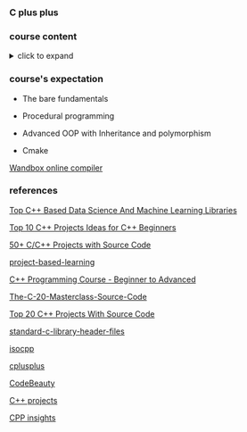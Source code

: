 ### C plus plus 

### course content

<details><summary>click to expand</summary>
<p>

- Introduction

**Chapter 1: Setting up the tools**
- [Tools](/C++/sub2)
- [Installing C++ Compilers on Windows](/C++/sub3)
- [Installing VS Code on Windows](/C++/sub3)
- [Configuring Visual Studio Code for C++ on Windows](/C++/sub3)
- [Installing C++ Compilers on Linux](/C++/sub4)
- [Installing Visual Studio Code on Linux](/C++/sub4)
- [Configuring Visual Studio Code for C++ on Linux](/C++/sub4)
- [Installing C++ Compilers on MacOs](/C++/sub5)
- [Installing Visual Studio Code on MacOs](/C++/sub5)
- [Configuring Visual Studio Code for C++ on MacOs](/C++/sub5)
- [Online Compilers](/C++/sub6)

**Chapter 2: Diving in**
- [Your First C++ Program](/C++/sub7)
- [Comments](/C++/sub8)
- [Errors and Warnings](/C++/sub9)
- [Statements and Functions](/C++/sub10)
- [Data input and output](/C++/sub11)
- [C++ Program Execution Model](/C++/sub12)
- [C++ core language Vs Standard library Vs STL](/C++/sub13)

**Chapter 3: Variables and data types**
- [Variables and data types Introduction](/C++/sub14)
- [Number Systems](/C++/sub15)
- [Integer types : Decimals and Integers](/C++/sub16)
- [Integer Modifiers](/C++/sub17)
- [Fractional Numbers](/C++/sub18)
- [Booleans](/C++/sub19)
- [Characters And Text](/C++/sub20)
- [Auto](/C++/sub21)
- [Assignments](/C++/sub22)
- Variables and data types summary

**Chapter 4: Operations on Data**
- [Introduction on Data operations](/C++/sub23)
- [Basic Operations](/C++/sub23)
- [Precedence and Associativity](/C++/sub24)
- [Prefix/Postfix Increment & Decrement](/C++/sub25)
- [Compound Assignment Operators](/C++/sub26)
- [Relational Operators](/C++/sub27)
- [Logical Operators](/C++/sub28)
- [Output formatting](/C++/sub29)
- [Numeric Limits](/C++/sub30)
- [Math Functions](/C++/sub31)
- [Weird Integral Types](/C++/sub32)
- Data Operations Summary

**Chapter 5: Flow Control**
- [Flow Control Introduction](/C++/sub33)
- [If Statements](/C++/sub34)
- [Else If](/C++/sub35)
- [Switch](/C++/sub36)
- [Ternary Operators](/C++/sub37)
- Flow Control Summary

**Chapter 6: Loops**
- [Loops Introduction](/C++/sub38)
- [For Loop](/C++/sub39)
- [While Loop](/C++/sub40)
- [Do While Loop](/C++/sub41)

**Chapter 7: Arrays**
- [Introduction to Arrays](/C++/sub42)
- [Declaring and using arrays](/C++/sub43)
- [Size of an array](/C++/sub44)
- [Arrays of characters](/C++/sub45)
- [Array Bounds](/C++/sub46)

**Chapter 8: Pointers**
- [Introduction to Pointers](/C++/sub47)
- [Declaring and using pointers](/C++/sub48)
- [Pointer to char](/C++/sub49)
- [Program Memory Map Revisited](/C++/sub50)
- [Dynamic Memory Allocation](/C++/sub51)
- [Dangling Pointers](/C++/sub52)
- [When new Fails](/C++/sub52)
- [Null Pointer Safety](/C++/sub53)
- [Memory Leaks](/C++/sub54)
- [Dynamically allocated arrays](/C++/sub55)

**Chapter 9: References**
- [Introduction to References](/C++/sub58)
- [Declaring and using references](/C++/sub59)
- [Comparing pointers and references](/C++/sub60)
- [References and const](/C++/sub61)

**Chapter 10: Character Manipulation and Strings**
- [Introduction to Strings](/C++/sub61)
- [Character Manipulation](/C++/sub63)
- [C-string manipulation](/C++/sub64)
- [C-String concatenation and copy](/C++/sub65)
- [Introducing std::string](/C++/sub66)
- [Declaring and using std::string](/C++/sub67)

**Chapter 11: Functions**
- [The One Definition Rule](/C++/sub68)
- [First Hand on C++ Functions](/C++/sub69)
- [Function Declaration and Function Definitions](/C++/sub70)
- [Multiple Files - Compilation Model Revisited](/C++/sub71)
- [Pass by value](/C++/sub72)
- [Pass by pointer](/C++/sub73)
- [Pass by reference](/C++/sub74)

**Chapter 12: Getting Things out of functions**
- [Introduction to getting things out of functions](/C++/sub75)
- [Input and output parameters](/C++/sub75)
- [Returning from functions by value](/C++/sub76)

**Chapter 13: Function Overloading**
- [Function Overloading Introduction](/C++/sub77)
- [Overloading with different parameters](/C++/sub78)

**Chapter 14: Lambda functions**
- [Intro to Lambda Functions](/C++/sub79)
- [Declaring and using lambda functions](/C++/sub80)
- [Capture lists](/C++/sub81)
- [Capture all in context](/C++/sub82)
- Summary

**Chapter 15: Function Templates**
- [Intro to function templates](/C++/sub83)
- [Trying out function templates](/C++/sub84)
- [Template type deduction and explicit arguments](/C++/sub85)
- [Template parameters by reference](/C++/sub86)
- [Template specialization](/C++/sub87)

**Chapter 16: C++20 Concepts Crash course**
- [Intro to C++20 Concepts](/C++/sub88)
- [Using C++20 Concepts](/C++/sub89)
- [Building your own C++20 Concepts](/C++/sub90)
- [Zooming in on the requires clause](/C++/sub91)
- [Combining C++20 Concepts](/C++/sub92)
- [C++20 Concepts and auto](/C++/sub93)

**Chapter 17: Classes**
- [Intro to classes](/C++/sub94)
- [Your First Class](/C++/sub95)
- [C++ Constructors](/C++/sub96)
- [Defaulted constructors](/C++/sub97)
- [Setters and Getters](/C++/sub98)
- [Class Across Multiple Files](/C++/sub99)
- [Arrow pointer call notation](/C++/sub100)
- [Destructors](/C++/sub101)
- [Order of Constructor Destructor Calls](/C++/sub102)
- [The this Pointer](/C++/sub103)
- [struct](/C++/sub104)
- [Size of objects](/C++/sub105)

**Chapter 18: Inheritance**
- [Introduction to Inheritance](/C++/sub106)
- [First try on Inheritance](/C++/sub107)
- [Protected members](/C++/sub108)
- [Base class access specifiers : Zooming in](/C++/sub109)
- [Closing in on Private Inheritance](/C++/sub110)
- [Resurrecting Members Back in Context](/C++/sub111)
- [Default Constructors with Inheritance](/C++/sub112)
- [Custom Constructors With Inheritance](/C++/sub113)
- [Copy Constructors with Inheritance](/C++/sub114)
- [Inheriting Base Constructors](/C++/sub115)
- [Inheritance and Destructors](/C++/sub116)
- [Reused Symbols in Inheritance](/C++/sub117)

**Chapter 19: Polymorphism**
- Introduction to Polymorphism
- Static Binding with Inheritance
- Dynamic binding with virtual functions
- Size of polymorphic objects and slicing
- Polymorphic objects stored in collections (array)
- Override
- Overloading, overriding and function hiding
- Inheritance and Polymorphism at different levels
- Inheritance and polymorphism with static members
- Final
- Virtual functions with default arguments
- Virtual Destructors
- Dynamic casts
- Polymorphic Functions and Destructors
- Pure virtual functions and abstract classes
- Abstract Classes as Interfaces
</p>
</details>

### course's expectation

- The bare fundamentals

- Procedural programming

- Advanced OOP with Inheritance and polymorphism

- Cmake

[Wandbox online compiler](https://wandbox.org/)

### references

[Top C++ Based Data Science And Machine Learning Libraries](https://www.marktechpost.com/2022/11/02/top-c-based-data-science-and-machine-learning-libraries/)

[Top 10 C++ Projects Ideas for C++ Beginners](https://hackr.io/blog/cpp-projects)

[50+ C/C++ Projects with Source Code](https://www.codewithc.com/c-projects-with-source-code/)

[project-based-learning](https://github.com/practical-tutorials/project-based-learning)

[C++ Programming Course - Beginner to Advanced](https://www.youtube.com/watch?v=8jLOx1hD3_o)

[The-C-20-Masterclass-Source-Code](https://github.com/rutura/The-C-20-Masterclass-Source-Code)

[Top 20 C++ Projects With Source Code](https://www.interviewbit.com/blog/cpp-projects/)

[standard-c-library-header-files](https://www.ibm.com/docs/en/xl-c-and-cpp-aix/13.1.2?topic=reference-standard-c-library-header-files)

[isocpp](https://isocpp.org/)

[cplusplus](https://cplusplus.com/)

[CodeBeauty](https://www.youtube.com/c/CodeBeauty/videos)

[C++ projects](https://www.youtube.com/watch?v=Q5LT0G0X1-E&list=PLsPse_rAwAIpjis9XwQXs-uz7gwfu-pcd)

[CPP insights](https://cppinsights.io/)
